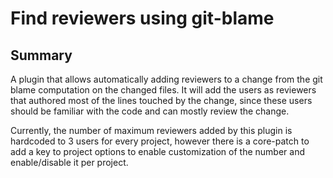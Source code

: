 Find reviewers using git-blame
==============================

Summary
-------

A plugin that allows automatically adding reviewers to a change from the git
blame computation on the changed files. It will add the users as reviewers that
authored most of the lines touched by the change, since these users should be
familiar with the code and can mostly review the change.

Currently, the number of maximum reviewers added by this plugin is hardcoded to
3 users for every project, however there is a core-patch to add a key to project
options to enable customization of the number and enable/disable it per project.
